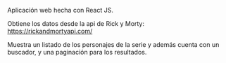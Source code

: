 Aplicación web hecha con React JS.

Obtiene los datos desde la api de Rick y Morty: https://rickandmortyapi.com/  

Muestra un listado de los personajes de la serie y además cuenta con un buscador, y una paginación para los resultados.
